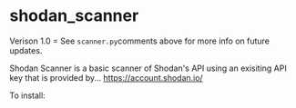 # shodan_scanner
Verison 1.0  =  See `scanner.py`comments above for more info on future updates.

Shodan Scanner is a basic scanner of Shodan's API using an exisiting API key that is provided by...  https://account.shodan.io/

To install:


